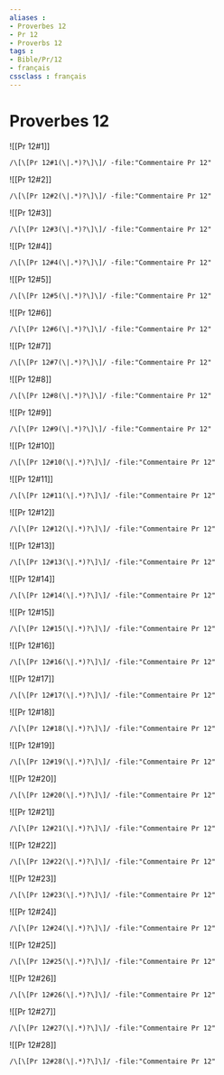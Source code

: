 ```yaml
---
aliases : 
- Proverbes 12
- Pr 12
- Proverbs 12
tags : 
- Bible/Pr/12
- français
cssclass : français
---
```


# Proverbes 12

![[Pr 12#1]]

```query
/\[\[Pr 12#1(\|.*)?\]\]/ -file:"Commentaire Pr 12"
```

![[Pr 12#2]]

```query
/\[\[Pr 12#2(\|.*)?\]\]/ -file:"Commentaire Pr 12"
```

![[Pr 12#3]]

```query
/\[\[Pr 12#3(\|.*)?\]\]/ -file:"Commentaire Pr 12"
```

![[Pr 12#4]]

```query
/\[\[Pr 12#4(\|.*)?\]\]/ -file:"Commentaire Pr 12"
```

![[Pr 12#5]]

```query
/\[\[Pr 12#5(\|.*)?\]\]/ -file:"Commentaire Pr 12"
```

![[Pr 12#6]]

```query
/\[\[Pr 12#6(\|.*)?\]\]/ -file:"Commentaire Pr 12"
```

![[Pr 12#7]]

```query
/\[\[Pr 12#7(\|.*)?\]\]/ -file:"Commentaire Pr 12"
```

![[Pr 12#8]]

```query
/\[\[Pr 12#8(\|.*)?\]\]/ -file:"Commentaire Pr 12"
```

![[Pr 12#9]]

```query
/\[\[Pr 12#9(\|.*)?\]\]/ -file:"Commentaire Pr 12"
```

![[Pr 12#10]]

```query
/\[\[Pr 12#10(\|.*)?\]\]/ -file:"Commentaire Pr 12"
```

![[Pr 12#11]]

```query
/\[\[Pr 12#11(\|.*)?\]\]/ -file:"Commentaire Pr 12"
```

![[Pr 12#12]]

```query
/\[\[Pr 12#12(\|.*)?\]\]/ -file:"Commentaire Pr 12"
```

![[Pr 12#13]]

```query
/\[\[Pr 12#13(\|.*)?\]\]/ -file:"Commentaire Pr 12"
```

![[Pr 12#14]]

```query
/\[\[Pr 12#14(\|.*)?\]\]/ -file:"Commentaire Pr 12"
```

![[Pr 12#15]]

```query
/\[\[Pr 12#15(\|.*)?\]\]/ -file:"Commentaire Pr 12"
```

![[Pr 12#16]]

```query
/\[\[Pr 12#16(\|.*)?\]\]/ -file:"Commentaire Pr 12"
```

![[Pr 12#17]]

```query
/\[\[Pr 12#17(\|.*)?\]\]/ -file:"Commentaire Pr 12"
```

![[Pr 12#18]]

```query
/\[\[Pr 12#18(\|.*)?\]\]/ -file:"Commentaire Pr 12"
```

![[Pr 12#19]]

```query
/\[\[Pr 12#19(\|.*)?\]\]/ -file:"Commentaire Pr 12"
```

![[Pr 12#20]]

```query
/\[\[Pr 12#20(\|.*)?\]\]/ -file:"Commentaire Pr 12"
```

![[Pr 12#21]]

```query
/\[\[Pr 12#21(\|.*)?\]\]/ -file:"Commentaire Pr 12"
```

![[Pr 12#22]]

```query
/\[\[Pr 12#22(\|.*)?\]\]/ -file:"Commentaire Pr 12"
```

![[Pr 12#23]]

```query
/\[\[Pr 12#23(\|.*)?\]\]/ -file:"Commentaire Pr 12"
```

![[Pr 12#24]]

```query
/\[\[Pr 12#24(\|.*)?\]\]/ -file:"Commentaire Pr 12"
```

![[Pr 12#25]]

```query
/\[\[Pr 12#25(\|.*)?\]\]/ -file:"Commentaire Pr 12"
```

![[Pr 12#26]]

```query
/\[\[Pr 12#26(\|.*)?\]\]/ -file:"Commentaire Pr 12"
```

![[Pr 12#27]]

```query
/\[\[Pr 12#27(\|.*)?\]\]/ -file:"Commentaire Pr 12"
```

![[Pr 12#28]]

```query
/\[\[Pr 12#28(\|.*)?\]\]/ -file:"Commentaire Pr 12"
```

